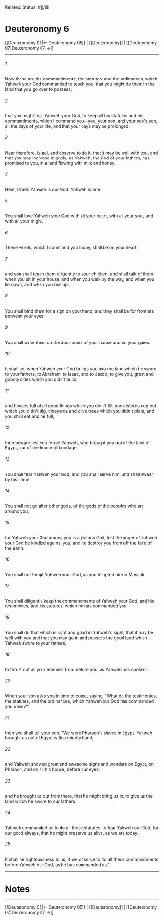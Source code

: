 Related:
Status: #📖/🟥
# Deuteronomy 6

[[Deuteronomy 05|← Deuteronomy 05]] | [[Deuteronomy]] | [[Deuteronomy 07|Deuteronomy 07 →]]
***



###### 1 
Now these are the commandments, the statutes, and the ordinances, which Yahweh your God commanded to teach you, that you might do them in the land that you go over to possess; 

###### 2 
that you might fear Yahweh your God, to keep all his statutes and his commandments, which I command you--you, your son, and your son's son, all the days of your life; and that your days may be prolonged. 

###### 3 
Hear therefore, Israel, and observe to do it, that it may be well with you, and that you may increase mightily, as Yahweh, the God of your fathers, has promised to you, in a land flowing with milk and honey. 

###### 4 
Hear, Israel: Yahweh is our God. Yahweh is one. 

###### 5 
You shall love Yahweh your God with all your heart, with all your soul, and with all your might. 

###### 6 
These words, which I command you today, shall be on your heart; 

###### 7 
and you shall teach them diligently to your children, and shall talk of them when you sit in your house, and when you walk by the way, and when you lie down, and when you rise up. 

###### 8 
You shall bind them for a sign on your hand, and they shall be for frontlets between your eyes. 

###### 9 
You shall write them on the door posts of your house and on your gates. 

###### 10 
It shall be, when Yahweh your God brings you into the land which he swore to your fathers, to Abraham, to Isaac, and to Jacob, to give you, great and goodly cities which you didn't build, 

###### 11 
and houses full of all good things which you didn't fill, and cisterns dug out which you didn't dig, vineyards and olive trees which you didn't plant, and you shall eat and be full; 

###### 12 
then beware lest you forget Yahweh, who brought you out of the land of Egypt, out of the house of bondage. 

###### 13 
You shall fear Yahweh your God; and you shall serve him, and shall swear by his name. 

###### 14 
You shall not go after other gods, of the gods of the peoples who are around you, 

###### 15 
for Yahweh your God among you is a jealous God, lest the anger of Yahweh your God be kindled against you, and he destroy you from off the face of the earth. 

###### 16 
You shall not tempt Yahweh your God, as you tempted him in Massah. 

###### 17 
You shall diligently keep the commandments of Yahweh your God, and his testimonies, and his statutes, which he has commanded you. 

###### 18 
You shall do that which is right and good in Yahweh's sight, that it may be well with you and that you may go in and possess the good land which Yahweh swore to your fathers, 

###### 19 
to thrust out all your enemies from before you, as Yahweh has spoken. 

###### 20 
When your son asks you in time to come, saying, "What do the testimonies, the statutes, and the ordinances, which Yahweh our God has commanded you mean?" 

###### 21 
then you shall tell your son, "We were Pharaoh's slaves in Egypt. Yahweh brought us out of Egypt with a mighty hand; 

###### 22 
and Yahweh showed great and awesome signs and wonders on Egypt, on Pharaoh, and on all his house, before our eyes; 

###### 23 
and he brought us out from there, that he might bring us in, to give us the land which he swore to our fathers. 

###### 24 
Yahweh commanded us to do all these statutes, to fear Yahweh our God, for our good always, that he might preserve us alive, as we are today. 

###### 25 
It shall be righteousness to us, if we observe to do all these commandments before Yahweh our God, as he has commanded us."

---
# Notes


***
[[Deuteronomy 05|← Deuteronomy 05]] | [[Deuteronomy]] | [[Deuteronomy 07|Deuteronomy 07 →]]
